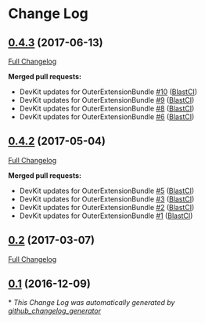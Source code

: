 # Change Log

## [0.4.3](https://github.com/blast-project/OuterExtensionBundle/tree/0.4.3) (2017-06-13)
[Full Changelog](https://github.com/blast-project/OuterExtensionBundle/compare/0.4.2...0.4.3)

**Merged pull requests:**

- DevKit updates for OuterExtensionBundle [\#10](https://github.com/blast-project/OuterExtensionBundle/pull/10) ([BlastCI](https://github.com/BlastCI))
- DevKit updates for OuterExtensionBundle [\#9](https://github.com/blast-project/OuterExtensionBundle/pull/9) ([BlastCI](https://github.com/BlastCI))
- DevKit updates for OuterExtensionBundle [\#8](https://github.com/blast-project/OuterExtensionBundle/pull/8) ([BlastCI](https://github.com/BlastCI))
- DevKit updates for OuterExtensionBundle [\#6](https://github.com/blast-project/OuterExtensionBundle/pull/6) ([BlastCI](https://github.com/BlastCI))

## [0.4.2](https://github.com/blast-project/OuterExtensionBundle/tree/0.4.2) (2017-05-04)
[Full Changelog](https://github.com/blast-project/OuterExtensionBundle/compare/0.2...0.4.2)

**Merged pull requests:**

- DevKit updates for OuterExtensionBundle [\#5](https://github.com/blast-project/OuterExtensionBundle/pull/5) ([BlastCI](https://github.com/BlastCI))
- DevKit updates for OuterExtensionBundle [\#3](https://github.com/blast-project/OuterExtensionBundle/pull/3) ([BlastCI](https://github.com/BlastCI))
- DevKit updates for OuterExtensionBundle [\#2](https://github.com/blast-project/OuterExtensionBundle/pull/2) ([BlastCI](https://github.com/BlastCI))
- DevKit updates for OuterExtensionBundle [\#1](https://github.com/blast-project/OuterExtensionBundle/pull/1) ([BlastCI](https://github.com/BlastCI))

## [0.2](https://github.com/blast-project/OuterExtensionBundle/tree/0.2) (2017-03-07)
[Full Changelog](https://github.com/blast-project/OuterExtensionBundle/compare/0.1...0.2)

## [0.1](https://github.com/blast-project/OuterExtensionBundle/tree/0.1) (2016-12-09)


\* *This Change Log was automatically generated by [github_changelog_generator](https://github.com/skywinder/Github-Changelog-Generator)*